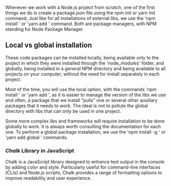 Whenever we work with a Node.js project from scratch, one of the first things we do is create a package.json file using the npm init or yarn init command; Just like for all installations of external libs, we use the 'npm install <package name>' or 'yarn add <package name>' command.
Both are package managers, with NPM standing for Node Package Manager.


## Local vs global installation

These code packages can be installed locally, being available only to the project in which they were installed through the 'node_modules' folder, and globally, being installed in a general NPM directory and being available to all projects on your computer, without the need for install separately in each project.

Most of the time, you will use the local option, with the commands 'npm install <package name>' or 'yarn add <package name>', as it is easier to manage the version of the libs we use and often, a package that we install “pulls” one or several other auxiliary packages that it needs to work. The ideal is not to pollute the global directory with libs that can only be used in one project.

Some more complex libs and frameworks will require installation to be done globally to work. It is always worth consulting the documentation for each one. To perform a global package installation, we use the 'npm install -g <package name>' or 'yarn add global <package name>' commands.


### *Chalk* Library in JavaScript

Chalk is a JavaScript library designed to enhance text output in the console by adding color and style. Particularly useful for command-line interfaces (CLIs) and Node.js scripts, Chalk provides a range of formatting options to improve readability and user experience.
